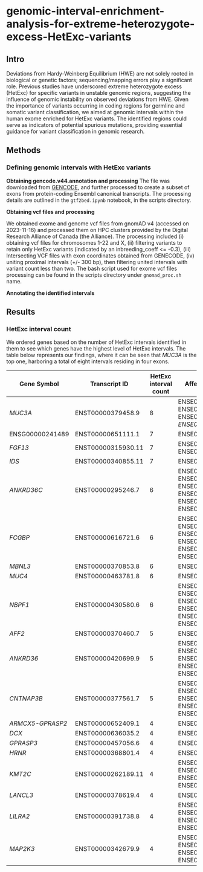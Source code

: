 # genomic-interval-enrichment-analysis-for-extreme-heterozygote-excess-HetExc-variants

## Intro

Deviations from Hardy-Weinberg Equilibrium (HWE) are not solely rooted in biological or genetic factors; sequencing/mapping errors play a significant role. Previous studies have underscored extreme heterozygote excess (HetExc) for specific variants in unstable genomic regions, suggesting the influence of genomic instability on observed deviations from HWE. Given the importance of variants occurring in coding regions for germline and somatic variant classification, we aimed at genomic intervals within the human exome enriched for HetExc variants. The identified regions could serve as indicators of potential spurious mutations, providing essential guidance for variant classification in genomic research.

## Methods

### Defining genomic intervals with HetExc variants

**Obtaining gencode.v44.annotation and processing** The file was downloaded from [GENCODE](https://www.gencodegenes.org/human/), and further processed to create a subset of exons from protein-coding Ensembl canonical transcripts. The processing details are outlined in the `gtf2bed.ipynb` notebook, in the scripts directory.

**Obtaining vcf files and processing**

We obtained exome and genome vcf files from gnomAD v4 (accessed on 2023-11-16) and processed them on HPC clusters provided by the Digital Research Alliance of Canada (the Alliance). The processing included (i) obtaining vcf files for chromosomes 1-22 and X, (ii) filtering variants to retain only HetExc variants (indicated by an inbreeding_coeff \<= -0.3), (iii) Intersecting VCF files with exon coordinates obtained from GENECODE, (iv) uniting proximal intervals (+/- 300 bp), then filtering united intervals with variant count less than two. The bash script used for exome vcf files processing can be found in the scripts directory under `gnomad_proc.sh` name.

**Annotating the identified intervals**

## Results

### HetExc interval count

We ordered genes based on the number of HetExc intervals identified in them to see which genes have the highest level of HetExc intervals. The table below represents our findings, where it can be seen that *MUC3A* is the top one, harboring a total of eight intervals residing in four exons.

| Gene Symbol      | Transcript ID      | HetExc interval count | Affected exon IDs                                                                                                |
|------------------|--------------------|-----------------------|------------------------------------------------------------------------------------------------------------------|
| *MUC3A*          | ENST00000379458.9  | 8                     | ENSE00003733255.1, ENSE00001760877.2, ENSE00003728907.1, *ENSE00003711593.1*                                     |
| ENSG00000241489  | ENST00000651111.1  | 7                     | ENSE00003850317.1                                                                                                |
| *FGF13*          | ENST00000315930.11 | 7                     | ENSE00003765119.2, ENSE00001124987.8                                                                             |
| *IDS*            | ENST00000340855.11 | 7                     | ENSE00001368349.7                                                                                                |
| *ANKRD36C*       | ENST00000295246.7  | 6                     | ENSE00003650405.1, ENSE00003564919.1, ENSE00002490625.1, ENSE00002460612.1, ENSE00002471049.1, ENSE00002526875.1 |
| *FCGBP*          | ENST00000616721.6  | 6                     | ENSE00003727252.1, ENSE00003736302.1, ENSE00003726191.1, ENSE00003713265.1, ENSE00003717014.1, ENSE00003742840.1 |
| *MBNL3*          | ENST00000370853.8  | 6                     | ENSE00002203352.2                                                                                                |
| *MUC4*           | ENST00000463781.8  | 6                     | ENSE00001854802.1                                                                                                |
| *NBPF1*          | ENST00000430580.6  | 6                     | ENSE00003524745.1, ENSE00003641270.1, ENSE00003610699.1, ENSE00001784848.1, ENSE00003477087.1, ENSE00001765538.1 |
| *AFF2*           | ENST00000370460.7  | 5                     | ENSE00001452771.2                                                                                                |
| *ANKRD36*        | ENST00000420699.9  | 5                     | ENSE00002456047.1, ENSE00002485219.1, ENSE00002463900.1, ENSE00002496065.1, ENSE00003626869.1                    |
| *CNTNAP3B*       | ENST00000377561.7  | 5                     | ENSE00003468443.1, ENSE00003676979.1, ENSE00003669769.1, ENSE00003522083.1, ENSE00001844388.3                    |
| *ARMCX5-GPRASP2* | ENST00000652409.1  | 4                     | ENSE00003842799.1                                                                                                |
| *DCX*            | ENST00000636035.2  | 4                     | ENSE00003900373.1                                                                                                |
| *GPRASP3*        | ENST00000457056.6  | 4                     | ENSE00001458491.1                                                                                                |
| *HRNR*           | ENST00000368801.4  | 4                     | ENSE00001447986.4                                                                                                |
| *KMT2C*          | ENST00000262189.11 | 4                     | ENSE00003680506.1, ENSE00003668340.1, ENSE00003571980.1, ENSE00001783379.1                                       |
| *LANCL3*         | ENST00000378619.4  | 4                     | ENSE00001957816.2                                                                                                |
| *LILRA2*         | ENST00000391738.8  | 4                     | ENSE00003624947.1, ENSE00003459519.1, ENSE00003895381.1, ENSE00003894905.1                                       |
| *MAP2K3*         | ENST00000342679.9  | 4                     | ENSE00003566030.1, ENSE00003656597.1, ENSE00003544515.1, ENSE00003553037.1                                       |
